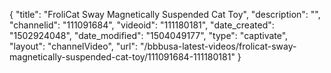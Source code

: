 {
    "title": "FroliCat Sway Magnetically Suspended Cat Toy",
    "description": "",
    "channelid": "111091684",
    "videoid": "111180181",
    "date_created": "1502924048",
    "date_modified": "1504049177",
    "type": "captivate",
    "layout": "channelVideo",
    "url": "\/bbbusa-latest-videos\/frolicat-sway-magnetically-suspended-cat-toy\/111091684-111180181"
}